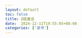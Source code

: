```yaml
---
layout: default
toc: false
title: Q版童话
date:  2024-12-11T19:55:05+08:00
categories: ['读书']
---
```



